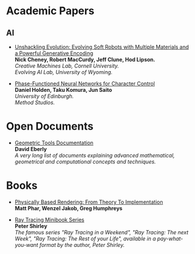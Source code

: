 Academic Papers
======

## AI
* [Unshackling Evolution: Evolving Soft Robots with Multiple Materials and a Powerful Generative Encoding](http://jeffclune.com/publications/2013_Softbots_GECCO.pdf)<br/>**Nick Cheney, Robert MacCurdy, Jeff Clune, Hod Lipson.**<br/>_Creative Machines Lab, Cornell University.<br/>Evolving AI Lab, University of Wyoming._

* [Phase-Functioned Neural Networks for Character Control](http://theorangeduck.com/media/uploads/other_stuff/phasefunction.pdf)<br/>**Daniel Holden, Taku Komura, Jun Saito**<br/>_University of Edinburgh.<br/>Method Studios._

Open Documents
======
* [Geometric Tools Documentation](https://www.geometrictools.com/Documentation/Documentation.html)<br/>**David Eberly**<br/>_A very long list of documents explaining advanced mathematical, geometrical and computational concepts and techniques._

Books
======
* [Physically Based Rendering: From Theory To Implementation](https://pbrt.org/)<br/>**Matt Phar, Wenzel Jakob, Greg Humphreys**

* [Ray Tracing Minibook Series](https://drive.google.com/drive/folders/14yayBb9XiL16lmuhbYhhvea8mKUUK77W)<br/>**Peter Shirley**<br/> _The famous series "Ray Tracing in a Weekend", "Ray Tracing: The next Week", "Ray Tracing: The Rest of your Life", available in a pay-what-you-want format by the author, Peter Shirley._


